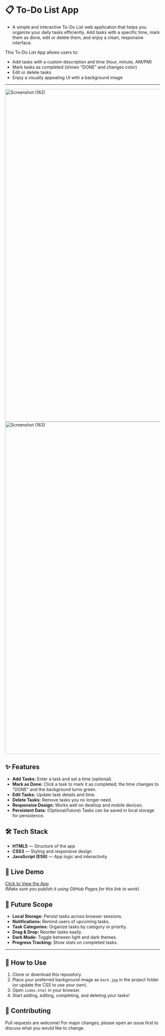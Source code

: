 # 📋 To-Do List App

- A simple and interactive To-Do List web application that helps you organize your daily tasks efficiently. Add tasks with a specific time, mark them as done, edit or delete them, and enjoy a clean, responsive interface.

This To-Do List App allows users to:
- Add tasks with a custom description and time (hour, minute, AM/PM)
- Mark tasks as completed (shows "DONE" and changes color)
- Edit or delete tasks
- Enjoy a visually appealing UI with a background image

---
<img width="1920" height="1080" alt="Screenshot (162)" src="https://github.com/user-attachments/assets/e913af60-842d-424d-9065-dc026ab83d4d" />
<img width="1920" height="1080" alt="Screenshot (163)" src="https://github.com/user-attachments/assets/d22b31bc-7ca6-4382-8f4d-5bd953f674ad" />

## ✨ Features

- **Add Tasks:** Enter a task and set a time (optional).
- **Mark as Done:** Click a task to mark it as completed; the time changes to "DONE" and the background turns green.
- **Edit Tasks:** Update task details and time.
- **Delete Tasks:** Remove tasks you no longer need.
- **Responsive Design:** Works well on desktop and mobile devices.
- **Persistent Data:** (Optional/future) Tasks can be saved in local storage for persistence.

## 🛠️ Tech Stack

- **HTML5** — Structure of the app
- **CSS3** — Styling and responsive design
- **JavaScript (ES6)** — App logic and interactivity

## 🔗 Live Demo

[Click to View the App](https://shalini07k.github.io/To-do-list/)  
*(Make sure you publish it using GitHub Pages for this link to work)*


## 🔮 Future Scope

- **Local Storage:** Persist tasks across browser sessions.
- **Notifications:** Remind users of upcoming tasks.
- **Task Categories:** Organize tasks by category or priority.
- **Drag & Drop:** Reorder tasks easily.
- **Dark Mode:** Toggle between light and dark themes.
- **Progress Tracking:** Show stats on completed tasks.

---

## 📝 How to Use

1. Clone or download this repository.
2. Place your preferred background image as `back.jpg` in the project folder (or update the CSS to use your own).
3. Open `index.html` in your browser.
4. Start adding, editing, completing, and deleting your tasks!


## 🤝 Contributing

Pull requests are welcome! For major changes, please open an issue first to discuss what you would like to change.
